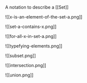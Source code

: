 A notation to describe a [[Set]]

![[x-is-an-element-of-the-set-a.png]]

![[set-a-contains-x.png]]

![[for-all-x-in-set-a.png]]

![[typefying-elements.png]]

![[subset.png]]

![[intersection.png]]

![[union.png]]
